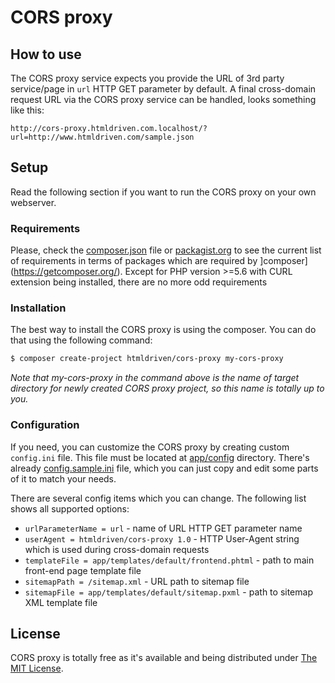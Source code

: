 # CORS proxy

## How to use

The CORS proxy service expects you provide the URL of 3rd party service/page in `url` HTTP GET parameter by default. A final cross-domain request URL via the CORS proxy service can be handled, looks something like this:
```
http://cors-proxy.htmldriven.com.localhost/?url=http://www.htmldriven.com/sample.json
````

## Setup

Read the following section if you want to run the CORS proxy on your own webserver.

### Requirements

Please, check the [composer.json](./blob/master/composer.json) file or [packagist.org](https://packagist.org/packages/htmldriven/cors-proxy) to see the current list of requirements in terms of packages which are required by ]composer](https://getcomposer.org/). Except for PHP version >=5.6 with CURL extension being installed, there are no more odd requirements

### Installation

The best way to install the CORS proxy is using the composer. You can do that using the following command:
```sh
$ composer create-project htmldriven/cors-proxy my-cors-proxy
```
*Note that my-cors-proxy in the command above is the name of target directory for newly created CORS proxy project, so this name is totally up to you.*

### Configuration

If you need, you can customize the CORS proxy by creating custom `config.ini` file. This file must be located at [app/config](./blob/master/app/config) directory. There's already [config.sample.ini](./blob/master/app/config/config.sample.ini) file, which you can just copy and edit some parts of it to match your needs.

There are several config items which you can change. The following list shows all supported options:

- `urlParameterName = url` - name of URL HTTP GET parameter name
- `userAgent = htmldriven/cors-proxy 1.0` - HTTP User-Agent string which is used during cross-domain requests
- `templateFile = app/templates/default/frontend.phtml` - path to main front-end page template file
- `sitemapPath = /sitemap.xml` - URL path to sitemap file
- `sitemapFile = app/templates/default/sitemap.pxml` - path to sitemap XML template file

## License

CORS proxy is totally free as it's available and being distributed under [The MIT License](./blob/master/LICENSE).

